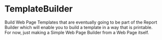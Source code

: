 # TemplateBuilder
Build Web Page Templates that are eventually going to be part of the Report Builder which will enable you to build a template in a way that is printable. For now, just making a Simple Web Page Builder from a Web Page itself.
